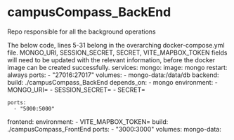 # campusCompass_BackEnd
Repo responsible for all the background operations

The below code, lines 5-31 belong in the overarching docker-compose.yml file. MONGO_URI, SESSION_SECRET, SECRET, VITE_MAPBOX_TOKEN fields will need to be updated with the relevant information, before the docker image can be created successfully. 
services:
  mongo:
    image: mongo
    restart: always
    ports:
      - "27016:27017"
    volumes:
      - mongo-data:/data/db
  backend:
    build: ./campusCompass_BackEnd
    depends_on:
      - mongo
    environment:
      - MONGO_URI=
      - SESSION_SECRET=
      - SECRET=
      
    ports:
      - "5000:5000"
  frontend:
    environment:
      - VITE_MAPBOX_TOKEN=
    build: ./campusCompass_FrontEnd
    ports:
      - "3000:3000"
volumes:
  mongo-data:
